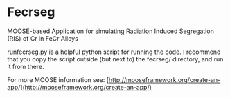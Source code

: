 Fecrseg
=====

MOOSE-based Application for simulating Radiation Induced Segregation (RIS) of Cr in FeCr Alloys

runfecrseg.py is a helpful python script for running the code. I recommend that you copy the script outside (but next to) the fecrseg/ directory, and run it from there.

For more MOOSE information see: [http://mooseframework.org/create-an-app/](http://mooseframework.org/create-an-app/)
